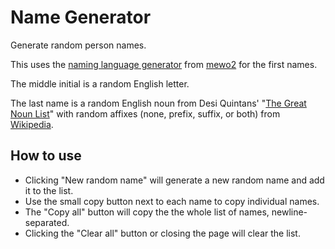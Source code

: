 # Name Generator
Generate random person names.

This uses the [naming language generator](https://github.com/mewo2/naming-language) from [mewo2](https://github.com/mewo2) for the first names.

The middle initial is a random English letter.

The last name is a random English noun from Desi Quintans' "[The Great Noun List](http://www.desiquintans.com/nounlist)" with random affixes (none, prefix, suffix, or both) from [Wikipedia](https://en.wikipedia.org/wiki/List_of_family_name_affixes).

## How to use

* Clicking "New random name" will generate a new random name and add it to the list.
* Use the small copy button next to each name to copy individual names.
* The "Copy all" button will copy the the whole list of names, newline-separated. 
* Clicking the "Clear all" button or closing the page will clear the list.
